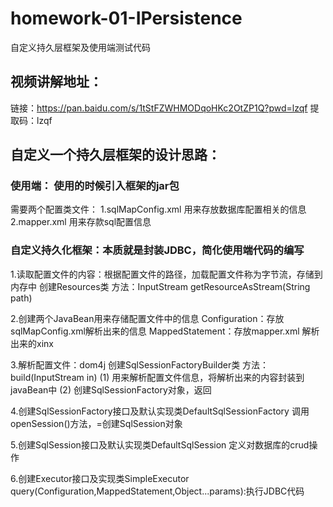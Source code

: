# homework-01-IPersistence
自定义持久层框架及使用端测试代码

## 视频讲解地址：
  链接：https://pan.baidu.com/s/1tStFZWHMODqoHKc2OtZP1Q?pwd=lzqf 
提取码：lzqf 


## 自定义一个持久层框架的设计思路：

### 使用端： 使用的时候引入框架的jar包
需要两个配置类文件：
	1.sqlMapConfig.xml 用来存放数据库配置相关的信息
	2.mapper.xml       用来存款sql配置信息


### 自定义持久化框架：本质就是封装JDBC，简化使用端代码的编写

1.读取配置文件的内容：根据配置文件的路径，加载配置文件称为字节流，存储到内存中
	创建Resources类 方法：InputStream getResourceAsStream(String path) 

2.创建两个JavaBean用来存储配置文件中的信息
	Configuration：存放sqlMapConfig.xml解析出来的信息
	MappedStatement：存放mapper.xml 解析出来的xinx

3.解析配置文件：dom4j
	创建SqlSessionFactoryBuilder类 方法：build(InputStream in) 
	(1) 用来解析配置文件信息，将解析出来的内容封装到javaBean中
	(2) 创建SqlSessionFactory对象，返回

4.创建SqlSessionFactory接口及默认实现类DefaultSqlSessionFactory
	调用openSession()方法，=创建SqlSession对象

5.创建SqlSession接口及默认实现类DefaultSqlSession
	定义对数据库的crud操作

6.创建Executor接口及实现类SimpleExecutor
	query(Configuration,MappedStatement,Object...params):执行JDBC代码
